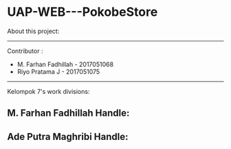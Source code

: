 # UAP-WEB---PokobeStore

About this project:


-------------------------------------------

Contributor :

- M. Farhan Fadhillah - 2017051068
- Riyo Pratama J - 2017051075

-------------------------------------------

Kelompok 7's work divisions:

M. Farhan Fadhillah Handle:
- 

Ade Putra Maghribi Handle:
- 
